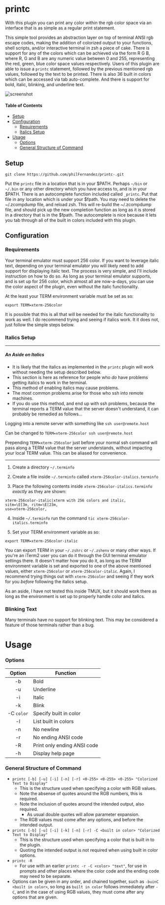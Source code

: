 # printc

With this plugin you can print any color within the rgb color space via an interface that
is as simple as a regular print statement.

This simple tool provides an abstraction layer on top of terminal ANSI rgb escape codes,
making the addition of colorized output to your functions, shell scripts, and/or
interactive terminal in zsh a piece of cake. There is support for any of the colors which
can be achieved via the form R G B, where R, G and B are any numeric value
between 0 and 255, representing the red, green, blue color space values respectively.
Users of this plugin are able to issue a  `printc` statement, followed by the previous
mentioned rgb values, followed by the text to be printed. There is also 36 built in colors
which can be accessed via tab auto-complete. And there is support for bold, italic,
blinking, and underline text.

![screenshot](https://imgur.com/K0FVGzr.png)


#### Table of Contents
 - [Setup](#Setup)
 - [Configuration](#Configuration)
    - [Requirements](#Requirements)
    - [Italics Setup](#Italics-Setup)
 - [Usage](#Usage)
    - [Options](#Options)
    - [General Structure of Command](#General-Structure-of-Command)


## Setup
`git clone https://github.com/philFernandez/printc-.git`

Put the `printc` file in a location that is in your $PATH. Perhaps `~/bin` or `~/.bin`
or any other directory which you have access to, and is in your $PATH. There is an
autocomplete function included called `_printc`. Put that file in any location
which is under your $fpath. You may need to delete the ~/.zcompdump file, and reload
zsh. This will re-build the ~/.zcompdump file, and should pick up the new completion
function as long as it is stored in a directory that is in the $fpath. The autocomplete
is nice because it lets you tab through all of the built in colors included
with this plugin.

## Configuration

### Requirements
Your terminal emulator must support 256 color. If you want to leverage italic text,
depending on your terminal emulator you will likely need to add support for displaying
italic text. The process is very simple, and I'll include instruction on how to do so. As
long as your terminal emulator supports, and is set up for 256 color, which almost all are
now-a-days, you can use the color aspect of the plugin, even without the italic
functionality.

At the least your TERM environment variable must be set as so:
```
export TERM=xterm-256color
```

It is possible that this is all that will be needed for the italic functionality to work
as well. I do recommend trying and seeing if italics work. It it does not, just follow the
simple steps below.

### Italics Setup

---
##### An Aside on Italics
 * It is likely that the italics as implemented in the `printc` plugin
   will work without needing the setup described below.
 * This section is here as reference for people who *do* have problems getting
   italics to work in the terminal.
 * This method of enabling italics may cause problems.
 * The most common problems arise for those who ssh into remote machines.
 * If you do use this method, and end up with ssh problems, because the terminal
   reports a TERM value that the server doesn't understand, it can probably be remedied as
   follows...


 Logging into a remote server with something like `ssh user@remote.host`

 Can be changed to `TERM=xterm-256color ssh user@remote.host`

 Prepending `TERM=xterm-256color` just before your normal ssh command will pass along a
 TERM value that the server understands, without impacting your local TERM value. This can
 be aliased for convenience.

---

 1) Create a directory `~/.terminfo`

 2) Create a file inside `~/.terminfo` called `xterm-256color-italics.terminfo`

 3) Place the following contents inside `xterm-256color-italics.terminfo` *exactly* as
 they are shown:

 ```
 xterm-256color-italic|xterm with 256 colors and italic,
 sitm=\E[3m, ritm=\E[23m,
 use=xterm-256color,
 ```

 4) Inside `~/.terminfo` run the command `tic xterm-256color-italics.terminfo`

 5) Set your TERM environment variable as so:
 ```
 export TERM=xterm-256color-italic
 ```
 You can export TERM in your `~/.zshrc` or `~/.zshenv` or many other ways. If you're an
 iTerm2 user you can do it through the GUI terminal emulator settings there. It doesn't
 matter how you do it, as long as the TERM environment variable is set and exported to
 one of the above mentioned values, either `xterm-256color` or `xterm-256color-italic`.
 Again, I recommend trying things out with `xterm-256color` and seeing if they work for
 you *before* following the italics setup.


 As an aside, I have not tested this inside TMUX, but it should work there as long as the
 environment is set up to properly handle color and italics.

### Blinking Text

Many terminals have no support for blinking text. This may be considered a feature of
those terminals rather than a bug.

# Usage

### Options
  | Option              | Function                    |
  | :-----------------: | --------------              |
  | -b                  | Bold                        |
  | -u                  | Underline                   |
  | -i                  | Italic                      |
  | -k                  | Blink                       |
  | -C `color`          | Specify built in color      |
  | -l                  | List built in colors        |
  | -n                  | No newline                  |
  | -r                  | No ending ANSI code         |
  | -R                  | Print only ending ANSI code |
  | -h                  | Display help page           |

### General Structure of Command
 * `printc [-b] [-u] [-i] [-n] [-r] <0-255> <0-255> <0-255> "Colorized Text to Display"`
     * This is the structure used when specifying a color with RGB values.
     * Note the absense of quotes around the RGB numbers, this is required.
     * Note the inclusion of quotes around the intended output, also required.
         * As usual double quotes will allow parameter expansion.
     * The RGB values must come after any options, and before the intended output.
 * `printc [-b] [-u] [-i] [-k] [-n] [-r] -C <built in color> "Colorized Text to Display"`
     * This is the structure used when specifying a color that is built in to the plugin.
     * Quoting the intended output is not required when using built in color options.
 * `printc -R`
     * For use with an earlier `printc -r -C <color> "text"`, for use in prompts and other places where the color code and the ending code may need to be separate.
 * Options can be given in any order, and chained together, such as
 `-buinC <built in color>`, so long as `built in color` follows immediately after `-C`,
   and in the case of using RGB values, they must come after any options that are given.

